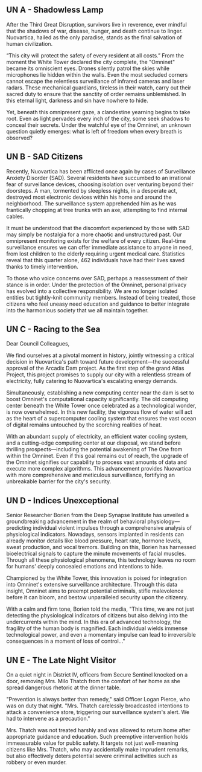 ## UN A - Shadowless Lamp

After the Third Great Disruption, survivors live in reverence, ever mindful that the shadows of war, disease, hunger, and death continue to linger. Nuovartica, hailed as the only paradise, stands as the final salvation of human civilization.

“This city will protect the safety of every resident at all costs.” From the moment the White Tower declared the city complete, the "Omninet" became its omniscient eyes. Drones silently patrol the skies while microphones lie hidden within the walls. Even the most secluded corners cannot escape the relentless surveillance of infrared cameras and laser radars. These mechanical guardians, tireless in their watch, carry out their sacred duty to ensure that the sanctity of order remains unblemished. In this eternal light, darkness and sin have nowhere to hide.

Yet, beneath this omnipresent gaze, a clandestine yearning begins to take root. Even as light pervades every inch of the city, some seek shadows to conceal their secrets. Under the watchful eye of the Omninet, an unknown question quietly emerges: what is left of freedom when every breath is observed?

## UN B - SAD Citizens

Recently, Nuovartica has been afflicted once again by cases of Surveillance Anxiety Disorder (SAD). Several residents have succumbed to an irrational fear of surveillance devices, choosing isolation over venturing beyond their doorsteps. A man, tormented by sleepless nights, in a desperate act, destroyed most electronic devices within his home and around the neighborhood. The surveillance system apprehended him as he was frantically chopping at tree trunks with an axe, attempting to find internal cables.

It must be understood that the discomfort experienced by those with SAD may simply be nostalgia for a more chaotic and unstructured past. Our omnipresent monitoring exists for the welfare of every citizen. Real-time surveillance ensures we can offer immediate assistance to anyone in need, from lost children to the elderly requiring urgent medical care. Statistics reveal that this quarter alone, 462 individuals have had their lives saved thanks to timely intervention.

To those who voice concerns over SAD, perhaps a reassessment of their stance is in order. Under the protection of the Omninet, personal privacy has evolved into a collective responsibility. We are no longer isolated entities but tightly-knit community members. Instead of being treated, those citizens who feel uneasy need education and guidance to better integrate into the harmonious society that we all maintain together.


## UN C - Racing to the Sea

Dear Council Colleagues,

We find ourselves at a pivotal moment in history, jointly witnessing a critical decision in Nuovartica's path toward future development—the successful approval of the Arcadix Dam project. As the first step of the grand Atlas Project, this project promises to supply our city with a relentless stream of electricity, fully catering to Nuovartica's escalating energy demands.

Simultaneously, establishing a new computing center near the dam is set to boost Omninet's computational capacity significantly. The old computing center beneath the White Tower once celebrated as a technological wonder, is now overwhelmed. In this new facility, the vigorous flow of water will act as the heart of a supercomputer cooling system that ensures the vast ocean of digital remains untouched by the scorching realities of heat.

With an abundant supply of electricity, an efficient water cooling system, and a cutting-edge computing center at our disposal, we stand before thrilling prospects—including the potential awakening of The One from within the Omninet. Even if this goal remains out of reach, the upgrade of the Omninet signifies our capability to process vast amounts of data and execute more complex algorithms. This advancement provides Nuovartica with more comprehensive and meticulous surveillance, fortifying an unbreakable barrier for the city's security.


## UN D - Indices Unexceptional

Senior Researcher Borien from the Deep Synapse Institute has unveiled a groundbreaking advancement in the realm of behavioral physiology—predicting individual violent impulses through a comprehensive analysis of physiological indicators. Nowadays, sensors implanted in residents can already monitor details like blood pressure, heart rate, hormone levels, sweat production, and vocal tremors. Building on this, Borien has harnessed bioelectrical signals to capture the minute movements of facial muscles. Through all these physiological phenomena, this technology leaves no room for humans' deeply concealed emotions and intentions to hide.

Championed by the White Tower, this innovation is poised for integration into Omninet's extensive surveillance architecture. Through this data insight, Omninet aims to preempt potential criminals, stifle malevolence before it can bloom, and bestow unparalleled security upon the citizenry.

With a calm and firm tone, Borien told the media, "This time, we are not just detecting the physiological indicators of citizens but also delving into the undercurrents within the mind. In this era of advanced technology, the fragility of the human body is magnified. Each individual wields immense technological power, and even a momentary impulse can lead to irreversible consequences in a moment of loss of control..."

## UN E - The Late Night Visitor

On a quiet night in District IV, officers from Secure Sentinel knocked on a door, removing Mrs. Milo Thatch from the comfort of her home as she spread dangerous rhetoric at the dinner table.

"Prevention is always better than remedy," said Officer Logan Pierce, who was on duty that night. "Mrs. Thatch carelessly broadcasted intentions to attack a convenience store, triggering our surveillance system's alert. We had to intervene as a precaution." 

Mrs. Thatch was not treated harshly and was allowed to return home after appropriate guidance and education. Such preemptive intervention holds immeasurable value for public safety. It targets not just well-meaning citizens like Mrs. Thatch, who may accidentally make imprudent remarks, but also effectively deters potential severe criminal activities such as robbery or even murder.
